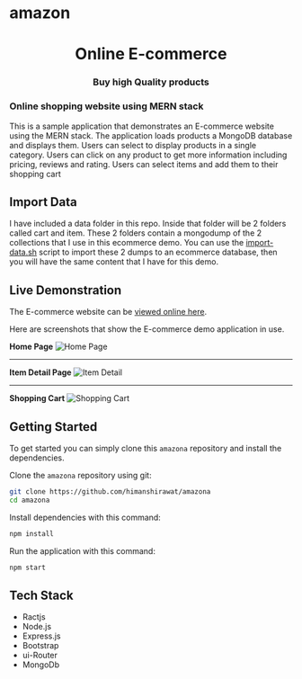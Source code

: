 # amazon
<h1 align="center">Online E-commerce</h1>
<h3 align="center">Buy high Quality products</h3>
<h3 align="left">Online shopping website using MERN stack </h3>
<p align="left">
This is a sample application that demonstrates an E-commerce website using the MERN stack. The application loads 
products a MongoDB database and displays them. Users can select to display products in a single category. Users can 
click on any product to get more information including pricing, reviews and rating. Users can select items and 
add them to their shopping cart

## Import Data
I have included a data folder in this repo. Inside that folder will be 2 folders called cart and item. These 2 folders contain a mongodump of the 2 collections that I use in this ecommerce demo. You can use the [import-data.sh](data/import-data.sh) script to import these 2 dumps to an ecommerce database, then you will have the same content that I have for this demo.

## Live Demonstration

The E-commerce website can be [viewed online here](https://e-commerce-6g18.onrender.com/).

Here are screenshots that show the E-commerce demo application in use.

**Home Page**
![Home Page](/screenshots/homePage.png?raw=true "Optional Title")

---

**Item Detail Page**
![Item Detail](/screenshots/itemDetail.png?raw=true "Optional Title")

---

**Shopping Cart**
![Shopping Cart](/screenshots/shoppingCart.png?raw=true "Shopping Cart")

## Getting Started
To get started  you can simply clone this `amazona` repository and install the dependencies.

Clone the `amazona` repository using git:

```bash
git clone https://github.com/himanshirawat/amazona
cd amazona
```

Install dependencies with this command:
```bash
npm install
```

Run the application with this command:
```bash
npm start
```

## Tech Stack
* Ractjs
* Node.js
* Express.js
* Bootstrap
* ui-Router
* MongoDb


